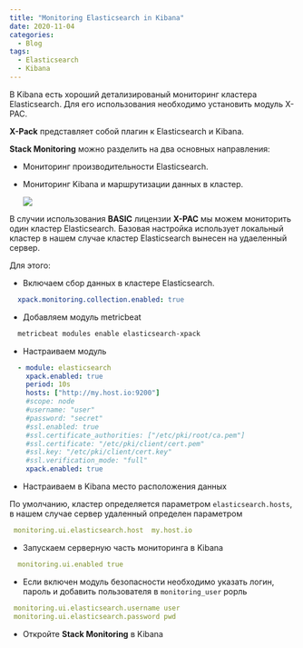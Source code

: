 ```yaml
---
title: "Monitoring Elasticsearch in Kibana"
date: 2020-11-04
categories:
  - Blog
tags:
  - Elasticsearch
  - Kibana
---
```

  В Kibana есть хороший детализированый мониторинг кластера Elasticsearch. Для его использования необходимо установить модуль X-PAC. 
  
**X-Pack**  представляет собой плагин к Elasticsearch и Kibana. 

**Stack Monitoring** можно разделить на два основных направления:
- Мониторинг производительности Elasticsearch.
- Мониторинг Kibana и маршрутизации данных в кластер.

  <img src="http://165.22.70.9:4000/assets/images/stack_mon.jpg">

В случии использования **BASIC** лицензии **X-PAC** мы можем мониторить один кластер Elasticsearch. Базовая настройка использует локальный кластер в нашем случае кластер Elasticsearch вынесен на удаеленный сервер.  

Для этого:

- Включаем сбор данных в кластере Elasticsearch.

```yml
  xpack.monitoring.collection.enabled: true
```

- Добавляем модуль metricbeat

```bash
  metricbeat modules enable elasticsearch-xpack
```

- Настраиваем модуль 

```yml
  - module: elasticsearch
    xpack.enabled: true
    period: 10s
    hosts: ["http://my.host.io:9200"] 
    #scope: node 
    #username: "user"
    #password: "secret"
    #ssl.enabled: true
    #ssl.certificate_authorities: ["/etc/pki/root/ca.pem"]
    #ssl.certificate: "/etc/pki/client/cert.pem"
    #ssl.key: "/etc/pki/client/cert.key"
    #ssl.verification_mode: "full"
    xpack.enabled: true
```

- Настраиваем в Kibana место расположения данных

 По умолчанию, кластер определяется параметром `elasticsearch.hosts`, в нашем случае сервер удаленный определен параметром 

```yml
 monitoring.ui.elasticsearch.host  my.host.io
```

- Запускаем серверную часть мониторинга в Kibana

```yml
  monitoring.ui.enabled true
```

- Если включен модуль безопасности необходимо указать логин, пароль  и добавить пользователя в `monitoring_user` рорль 

```yml
 monitoring.ui.elasticsearch.username user
 monitoring.ui.elasticsearch.password pwd 
```

- Откройте **Stack Monitoring** в Kibana 

